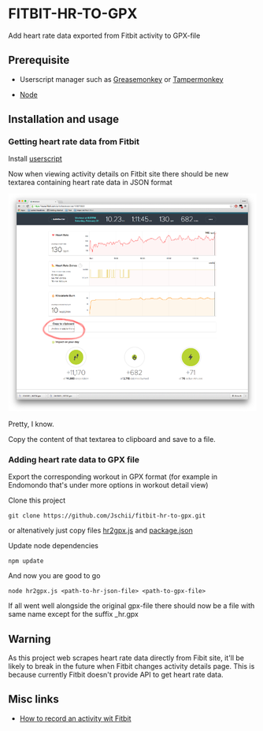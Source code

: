 # FITBIT-HR-TO-GPX

Add heart rate data exported from Fitbit activity to GPX-file

## Prerequisite

* Userscript manager such as [Greasemonkey](https://addons.mozilla.org/en-us/firefox/addon/greasemonkey/) or [Tampermonkey](https://chrome.google.com/webstore/search/tampermonkey?hl=en)

* [Node](https://nodejs.org/)

## Installation and usage

### Getting heart rate data from Fitbit

Install [userscript](https://github.com/Jschii/fitbit-hr-to-gpx/raw/master/userscript/fitbithr.user.js)
 
Now when viewing activity details on Fitbit site there should be new textarea containing heart rate data in JSON format

![Fitbit activity page](https://raw.githubusercontent.com/Jschii/fitbit-hr-to-gpx/master/tutorial_images/fitbit.png)

Pretty, I know.

Copy the content of that textarea to clipboard and save to a file.

### Adding heart rate data to GPX file

Export the corresponding workout in GPX format (for example in Endomondo that's under more options in workout detail view)

Clone this project

    git clone https://github.com/Jschii/fitbit-hr-to-gpx.git
    
or altenatively just copy files [hr2gpx.js](https://raw.githubusercontent.com/Jschii/fitbit-hr-to-gpx/master/hr2gpx.js) and [package.json](https://raw.githubusercontent.com/Jschii/fitbit-hr-to-gpx/master/package.json)

Update node dependencies

    npm update
    
And now you are good to go
 
    node hr2gpx.js <path-to-hr-json-file> <path-to-gpx-file>
    
If all went well alongside the original gpx-file there should now be a file with same name except for the suffix _hr.gpx

## Warning

As this project web scrapes heart rate data directly from Fibit site, it'll be likely to break in the future when Fitbit changes activity details page.
This is because currently Fitbit doesn't provide API to get heart rate data.

## Misc links

* [How to record an activity wit Fitbit](http://help.fitbit.com/articles/en_US/Help_article/How-do-I-log-or-record-an-activity/)










    






